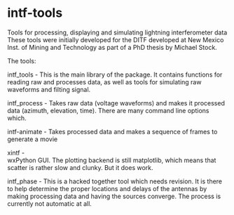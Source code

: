 intf-tools
==========

Tools for processing, displaying and simulating lightning interferometer data
These tools were initially developed for the DITF developed at New Mexico 
Inst. of Mining and Technology as part of a PhD thesis by Michael Stock.  

The tools:

intf_tools - 
	This is the main library of the package.  It contains functions for 
	reading raw and processes data, as well as tools for simulating raw 
	waveforms and filting signal.  

intf_process - 
	Takes raw data (voltage waveforms) and makes it processed data 
	(azimuth, elevation, time).  There are many command line options 
	which.

intf-animate -
	Takes processed data and makes a sequence of frames to generate a movie

xintf	-	
	wxPython GUI.  The plotting backend is still matplotlib, which means 
	that scatter is rather slow and clunky.  But it does work.

intf_phase - 
	This is a hacked together tool which needs revision.  It is there 
	to help determine the proper locations and delays of the antennas 
	by making processing data and having the sources converge.  The 
	process is currently not automatic at all.
